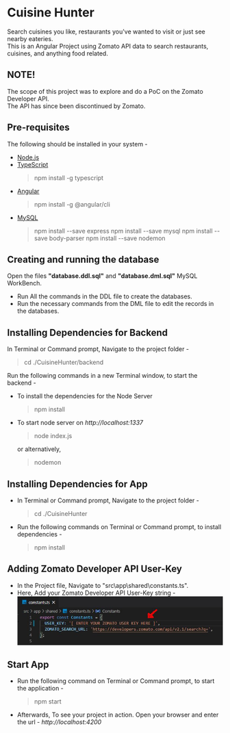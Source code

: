 # Cuisine Hunter
Search cuisines you like, restaurants you've wanted to visit or just see nearby eateries.  
This is an Angular Project using Zomato API data to search restaurants, cuisines, and anything food related.  

## NOTE!
The scope of this project was to explore and do a PoC on the Zomato Developer API.  
The API has since been discontinued by Zomato.  

## Pre-requisites
The following should be installed in your system -
* [Node.js](https://nodejs.org/en/)
* [TypeScript](http://www.typescriptlang.org/)
  > npm install -g typescript
* [Angular](https://angular.io/)
  > npm install -g @angular/cli
* [MySQL](https://www.mysql.com)
  > npm install --save express
  > npm install --save mysql
  > npm install --save body-parser
  > npm install --save nodemon

## Creating and running the database
Open the files **\"database.ddl.sql\"** and **\"database.dml.sql\"** MySQL WorkBench.
* Run All the commands in the DDL file to create the databases.
* Run the necessary commands from the DML file to edit the records in the databases.

## Installing Dependencies for Backend
In Terminal or Command prompt, Navigate to the project folder -
> cd ./CuisineHunter/backend

Run the following commands in a new Terminal window, to start the backend -
* To install the dependencies for the Node Server
  > npm install

* To start node server on *http://localhost:1337*
  > node index.js

  or alternatively,
  > nodemon

## Installing Dependencies for App
* In Terminal or Command prompt, Navigate to the project folder -
  > cd ./CuisineHunter

* Run the following commands on Terminal or Command prompt, to install dependencies -
  > npm install

## Adding Zomato Developer API User-Key
* In the Project file, Navigate to "src\app\shared\constants.ts".
* Here, Add your Zomato Developer API User-Key string -
  ![User-Key Screenshot](/User-Key_Screenshot.JPG)

## Start App
* Run the following command on Terminal or Command prompt, to start the application -
  > npm start

* Afterwards, To see your project in action. Open your browser and enter the url - *http://localhost:4200*
